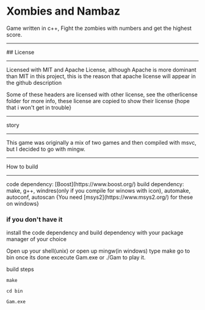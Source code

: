 # Xombies and Nambaz

Game written in c++, Fight the zombies with numbers and get the highest score.

<hr>
## License
<hr>
Licensed with MIT and Apache License, although Apache is more dominant than MIT in this project, this is the reason
that apache license will appear in the github description

Some of these headers are licensed with other license, see the otherlicense folder for more info, these license are copied to show their license
{hope that i won't get in trouble}

<hr>
story
<hr>
This game was originally a mix of two games and then compiled with msvc, but I decided to go with mingw.

<hr>
How to build
<hr>
code dependency: [Boost](https://www.boost.org/)
build dependency: make, g++, windres(only if you compile for winows with icon), automake, autoconf, autoscan {You need [msys2](https://www.msys2.org/) for these on windows}

### if you don't have it
install the code dependency and build dependency with your package manager of your choice

Open up your shell(unix) or open up mingw(in windows)
type make
go to bin once its done
excecute Gam.exe or ./Gam to play it.

build steps
```
make

cd bin

Gam.exe

```

